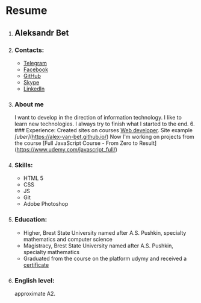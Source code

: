 # Resume

1. ## **Aleksandr Bet**
2. ### Contacts:
    - [Telegram](https://t.me/Alex_van_Bet) 
    - [Facebook](https://www.facebook.com/profile.php?id=100001217534271)
    - [GitHub](https://github.com/Alex-van-Bet)
    - [Skype](alex_van_bet1991)
    - [LinkedIn](https://www.linkedin.com/in/alexander-bet-54372014a)
3. ### About me
    I want to develop in the direction of information technology. I like to learn new technologies. I always try to finish what I started to the end.
    6. ### Experience: 
   Created sites on courses [Web developer](https://www.udemy.com/webdeveloper/). Site example *[uber]*(https://alex-van-bet.github.io/)
   Now I'm working on projects from the course [Full JavaScript Course - From Zero to Result] (https://www.udemy.com/javascript_full/)
4. ### Skills:
   * HTML 5
   * CSS
   * JS
   * Git
   * Adobe Photoshop
7. ### Education:
   * Higher, Brest State University named after A.S. Pushkin, specialty mathematics and computer science
   * Magistracy, Brest State University named after A.S. Pushkin, specialty mathematics
   * Graduated from the course on the platform udymy and received a [certificate](https://www.udemy.com/certificate/UC-61V36XM1/)
8. ### English level: 
   approximate A2.